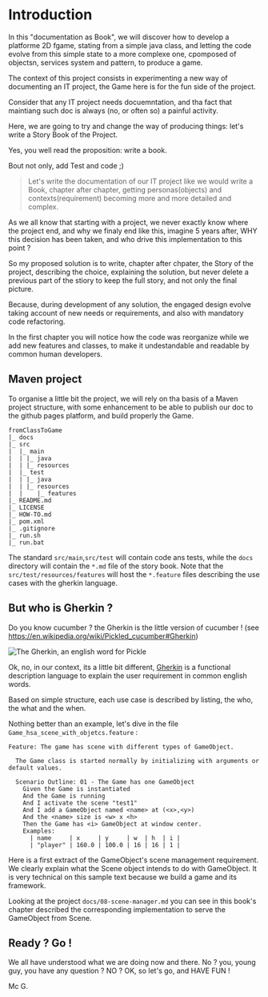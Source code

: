 # Introduction

In this "documentation as Book", we will discover how to develop a platforme 2D fgame, stating from a simple java class, and letting  the code evolve from this simple state to a more complexe one, cpomposed of objectsn, services system and pattern, to produce a game.

The context of this project consists in experimenting a new way of documenting an IT project, the Game here is for the fun side of the project.

Consider that any IT project needs docuemntation, and tha fact that maintiang such doc is always (no, or often so) a painful activity. 

Here, we are going to try and change the way of producing things: let's write a Story Book of the Project.

Yes, you well read the proposition: write a book.

Bout not only, add Test and code ;)

> Let's write the documentation of our IT project like we would write a Book, chapter after chapter, getting personas(objects) and contexts(requirement) becoming more and more detailed and complex.

As we all know that starting with a project, we never exactly know where the project end, and why we finaly end like this, imagine 5 years after, WHY this decision has been taken, and who drive this implementation to this point ?

So my proposed solution is to write, chapter after chpater, the Story of the project, describing the choice, explaining the solution, but never delete a previous part of the stiory to keep the full story, and not only the final picture.

Because, during development of any solution, the engaged design evolve taking account of new needs or requirements, and also with mandatory code refactoring.

In the first chapter you will notice how the code was reorganize while we add new features and classes, to make it undestandable and readable by common human developers.

## Maven project

To organise a little bit the project, we will rely on tha basis of a Maven project structure, with some enhancement to be able to publish our doc to the github pages platform, and build properly the Game.

```text
fromClassToGame
|_ docs
|_ src
|  |_ main
|  | |_ java
|  | |_ resources
|  |_ test
|  | |_ java
|  | |_ resources
|  |    |_ features
|_ README.md
|_ LICENSE
|_ HOW-TO.md
|_ pom.xml
|_ .gitignore
|_ run.sh
|_ run.bat
```

The standard `src/main`,`src/test` will contain code ans tests, while the `docs` directory will contain the `*.md` file of the story book.
Note that the  `src/test/resources/features` will host the `*.feature` files describing the use cases with the gherkin language.


## But who is Gherkin ?

Do you know cucumber ?  the Gherkin is the little version of cucumber ! (see https://en.wikipedia.org/wiki/Pickled_cucumber#Gherkin)

![The Gherkin, an english word for Pickle](https://upload.wikimedia.org/wikipedia/commons/b/bb/Pickle.jpg "The english Pickel: the Gherkin !")

Ok, no, in our context, its a little bit different, [Gherkin](https://cucumber.io/docs/guides/overview/#what-is-gherkin "see and discover the real gherkin cucumber langage") is a functional description language to explain the user requirement in common english words.

Based on simple structure, each use case is described by listing, the who, the what and the when.

Nothing better than an example, let's dive in the file `Game_hsa_scene_with_objetcs.feature` :

```gherkin
Feature: The game has scene with different types of GameObject.

  The Game class is started normally by initializing with arguments or default values.

  Scenario Outline: 01 - The Game has one GameObject
    Given the Game is instantiated
    And the Game is running
    And I activate the scene "test1"
    And I add a GameObject named <name> at (<x>,<y>)
    And the <name> size is <w> x <h>
    Then the Game has <i> GameObject at window center.
    Examples:
      | name     | x     | y     | w  | h  | i |
      | "player" | 160.0 | 100.0 | 16 | 16 | 1 |
```

Here is a first extract of the GameObject's scene management requirement. We clearly explain what the Scene object intends to do with GameObject. It is very technical on this sample text because we build a game and its framework.

Looking at the project `docs/08-scene-manager.md` you can see in this book's chapter described the corresponding implementation to serve the GameObject from Scene.


## Ready ? Go !

We all have understood what we are doing now and there.  No ? you, young guy, you have any question ? NO ?  OK, so let's go, and HAVE FUN !

Mc G.
